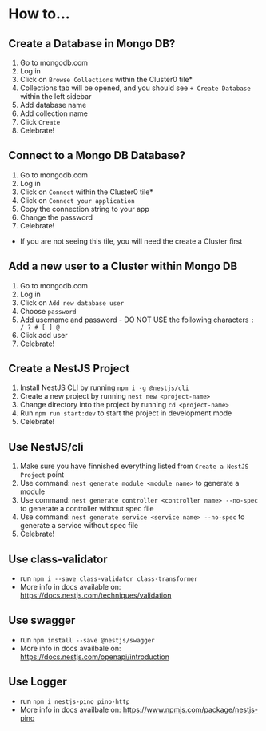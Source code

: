 # How to...

## Create a Database in Mongo DB?
1. Go to mongodb.com
2. Log in
3. Click on `Browse Collections` within the Cluster0 tile*
4. Collections tab will be opened, and you should see `+ Create Database` within the left sidebar
5. Add database name
6. Add collection name
7. Click `Create`
8. Celebrate!

## Connect to a Mongo DB Database?
1. Go to mongodb.com
2. Log in
3. Click on `Connect` within the Cluster0 tile*
4. Click on `Connect your application`
5. Copy the connection string to your app
6. Change the password
7. Celebrate!

* If you are not seeing this tile, you will need the create a Cluster first

## Add a new user to a Cluster within Mongo DB
1. Go to mongodb.com
2. Log in
3. Click on `Add new database user`
4. Choose `password`
5. Add username and password - DO NOT USE the following characters `: / ? # [ ] @`
6. Click add user
7. Celebrate!

## Create a NestJS Project
1. Install NestJS CLI by running `npm i -g @nestjs/cli`
2. Create a new project by running `nest new <project-name>`
3. Change directory into the project by running `cd <project-name>`
4. Run `npm run start:dev` to start the project in development mode
5. Celebrate!

## Use NestJS/cli
1. Make sure you have finnished everything listed from `Create a NestJS Project` point
2. Use command: `nest generate module <module name>` to generate a module
3. Use command: `nest generate controller <controller name> --no-spec` to generate a controller without spec file
4. Use command: `nest generate service <service name> --no-spec` to generate a service without spec file
5. Celebrate!

## Use class-validator
- run `npm i --save class-validator class-transformer`
- More info in docs available on: https://docs.nestjs.com/techniques/validation

## Use swagger
- run `npm install --save @nestjs/swagger`
- More info in docs availbale on: https://docs.nestjs.com/openapi/introduction

## Use Logger
- run `npm i nestjs-pino pino-http`
- More info in docs availbale on: https://www.npmjs.com/package/nestjs-pino
